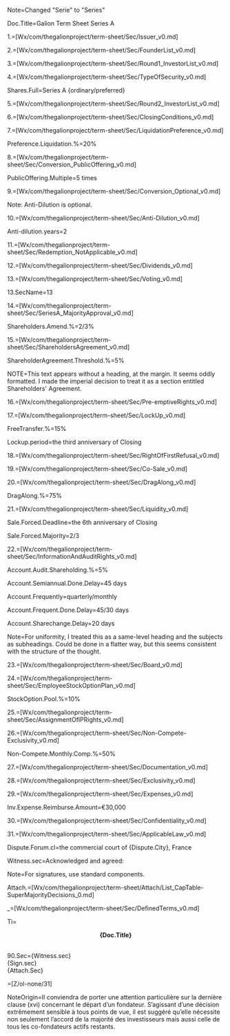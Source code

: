 Note=Changed "Serie" to "Series"

Doc.Title=Galion Term Sheet Series A

1.=[Wx/com/thegalionproject/term-sheet/Sec/Issuer_v0.md]

2.=[Wx/com/thegalionproject/term-sheet/Sec/FounderList_v0.md]

3.=[Wx/com/thegalionproject/term-sheet/Sec/Round1_InvestorList_v0.md]

4.=[Wx/com/thegalionproject/term-sheet/Sec/TypeOfSecurity_v0.md]

Shares.Full=Series A {ordinary/preferred}

5.=[Wx/com/thegalionproject/term-sheet/Sec/Round2_InvestorList_v0.md]

6.=[Wx/com/thegalionproject/term-sheet/Sec/ClosingConditions_v0.md]

7.=[Wx/com/thegalionproject/term-sheet/Sec/LiquidationPreference_v0.md]

Preference.Liquidation.%=20%

8.=[Wx/com/thegalionproject/term-sheet/Sec/Conversion_PublicOffering_v0.md]

PublicOffering.Multiple=5 times

9.=[Wx/com/thegalionproject/term-sheet/Sec/Conversion_Optional_v0.md]

Note: Anti-Dilution is optional.

10.=[Wx/com/thegalionproject/term-sheet/Sec/Anti-Dilution_v0.md]

Anti-dilution.years=2

11.=[Wx/com/thegalionproject/term-sheet/Sec/Redemption_NotApplicable_v0.md]

12.=[Wx/com/thegalionproject/term-sheet/Sec/Dividends_v0.md]

13.=[Wx/com/thegalionproject/term-sheet/Sec/Voting_v0.md]

13.SecName=13

14.=[Wx/com/thegalionproject/term-sheet/Sec/SeriesA_MajorityApproval_v0.md]

Shareholders.Amend.%=2/3%

15.=[Wx/com/thegalionproject/term-sheet/Sec/ShareholdersAgreement_v0.md]

ShareholderAgreement.Threshold.%=5%

NOTE=This text appears without a heading, at the margin.  It seems oddly formatted.  I made the imperial decision to treat it as a section entitled Shareholders' Agreement. 

16.=[Wx/com/thegalionproject/term-sheet/Sec/Pre-emptiveRights_v0.md]

17.=[Wx/com/thegalionproject/term-sheet/Sec/LockUp_v0.md]

FreeTransfer.%=15%

Lockup.period=the third anniversary of Closing

18.=[Wx/com/thegalionproject/term-sheet/Sec/RightOfFirstRefusal_v0.md]

19.=[Wx/com/thegalionproject/term-sheet/Sec/Co-Sale_v0.md]

20.=[Wx/com/thegalionproject/term-sheet/Sec/DragAlong_v0.md]

DragAlong.%=75%

21.=[Wx/com/thegalionproject/term-sheet/Sec/Liquidity_v0.md]

Sale.Forced.Deadline=the 6th anniversary of Closing

Sale.Forced.Majority=2/3

22.=[Wx/com/thegalionproject/term-sheet/Sec/InformationAndAuditRights_v0.md]

Account.Audit.Shareholding.%=5%

Account.Semiannual.Done.Delay=45 days

Account.Frequently=quarterly/monthly

Account.Frequent.Done.Delay=45/30 days

Account.Sharechange.Delay=20 days

Note=For uniformity, I treated this as a same-level heading and the subjects as subheadings.  Could be done in a flatter way, but this seems consistent with the structure of the thought.

23.=[Wx/com/thegalionproject/term-sheet/Sec/Board_v0.md]

24.=[Wx/com/thegalionproject/term-sheet/Sec/EmployeeStockOptionPlan_v0.md]

StockOption.Pool.%=10%

25.=[Wx/com/thegalionproject/term-sheet/Sec/AssignmentOfIPRights_v0.md]

26.=[Wx/com/thegalionproject/term-sheet/Sec/Non-Compete-Exclusivity_v0.md]

Non-Compete.Monthly.Comp.%=50%

27.=[Wx/com/thegalionproject/term-sheet/Sec/Documentation_v0.md]

28.=[Wx/com/thegalionproject/term-sheet/Sec/Exclusivity_v0.md]

29.=[Wx/com/thegalionproject/term-sheet/Sec/Expenses_v0.md]

Inv.Expense.Reimburse.Amount=€30,000

30.=[Wx/com/thegalionproject/term-sheet/Sec/Confidentiality_v0.md]

31.=[Wx/com/thegalionproject/term-sheet/Sec/ApplicableLaw_v0.md]

Dispute.Forum.cl=the commercial court of {Dispute.City}, France

Witness.sec=Acknowledged and agreed:

Note=For signatures, use standard components.

Attach.=[Wx/com/thegalionproject/term-sheet/Attach/List_CapTable-SuperMajorityDecisions_0.md]

_=[Wx/com/thegalionproject/term-sheet/Sec/DefinedTerms_v0.md]

Ti=<b><center>{Doc.Title}</center></b><br>

90.Sec={Witness.sec}<br>{Sign.sec}<br>{Attach.Sec}

=[Z/ol-none/31]

NoteOrigin=Il conviendra de porter une attention particulière sur la dernière clause (xvi) concernant le départ d’un fondateur. S’agissant d’une décision extrêmement sensible à tous points de vue, il est suggéré qu’elle nécessite non seulement l’accord de la majorité des investisseurs mais aussi celle de tous les co-fondateurs actifs restants.